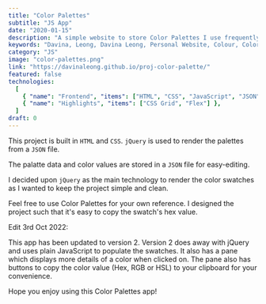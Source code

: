 ```yaml
---
title: "Color Palettes"
subtitle: "JS App"
date: "2020-01-15"
description: "A simple website to store Color Palettes I use frequently."
keywords: "Davina, Leong, Davina Leong, Personal Website, Colour, Color, Palettes, App, Color Palettes, HTML, CSS, jQuery, JSON, CSS Grid, Flex"
category: "JS"
image: "color-palettes.png"
link: "https://davinaleong.github.io/proj-color-palette/"
featured: false
technologies:
  [
    { "name": "Frontend", "items": ["HTML", "CSS", "JavaScript", "JSON"] },
    { "name": "Highlights", "items": ["CSS Grid", "Flex"] },
  ]
draft: 0
---
```


This project is built in `HTML` and `CSS`. `jQuery` is used to render the palettes from a `JSON` file.

The palatte data and color values are stored in a `JSON` file for easy-editing.

I decided upon `jQuery` as the main technology to render the color swatches as I wanted to keep the project simple and clean.

Feel free to use Color Palettes for your own reference. I designed the project such that it's easy to copy the swatch's hex value.

Edit 3rd Oct 2022:

This app has been updated to version 2. Version 2 does away with jQuery and uses plain JavaScript to populate the swatches. It also has a pane which displays more details of a color when clicked on. The pane also has buttons to copy the color value (Hex, RGB or HSL) to your clipboard for your convenience.

Hope you enjoy using this Color Palettes app!
